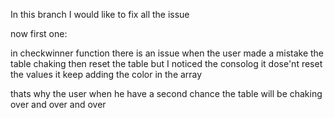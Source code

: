 In this branch I would like to fix all the issue 

now first one:

in checkwinner function there is an issue 
when the user made a mistake the table chaking then reset the table but I noticed the consolog it dose'nt reset the values 
it keep adding the color in the array 

thats why the user when he have a second chance the table will be chaking over and over and over 

